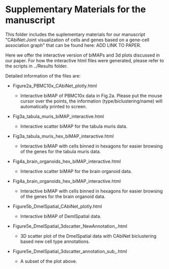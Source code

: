 
# Supplementary Materials for the manuscript

This folder includes the suplementary materials for our manuscript "CAbiNet:Joint visualization of cells and genes based on a gene-cell association graph" that can be found here: ADD LINK TO PAPER.

Here we offer the interactive version of biMAPs and 3d plots discussed in our paper. For how the interactive html files were generated, please refer to the scripts in ../Results folder. 

Detailed information of the files are:

* Figure2a_PBMC10x_CAbiNet_plotly.html
    - Interactive biMAP of PBMC10x data in Fig.2a. Please put the mouse cursor over the points, the information (type/biclustering/name) will automatically printed to screen.
    
* Fig3a_tabula_muris_biMAP_interactive.html
    - Interactive scatter biMAP for the tabula muris data.

* Fig3a_tabula_muris_hex_biMAP_interactive.html
    - Interactive biMAP with cells binned in hexagons for easier browsing of the genes for the tabula muris data.

* Fig4a_brain_organoids_hex_biMAP_interactive.html
    - Interactive scatter biMAP for the brain organoid data.

* Fig4a_brain_organoids_hex_biMAP_interactive.html
    - Interactive biMAP with cells binned in hexagons for easier browsing of the genes for the brain organoid data.
    
* Figure5b_DmelSpatial_CAbiNet_plotly.html
    - Interactive biMAP of DemlSpatial data.
    
* Figure5e_DmelSpatial_3dscatter_NewAnnotation_.html
    - 3D scatter plot of the DmelSpatial data with CAbiNet biclustering based new cell type annotations.
    
* Figure5e_DmelSpatial_3dscatter_annotation_sub_.html
    - A subset of the plot above.



